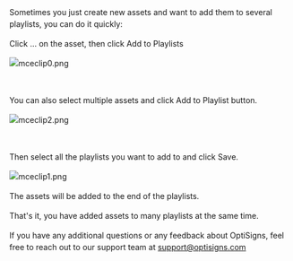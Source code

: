 <p><span style="font-size: 14px; line-height: 21px;">Sometimes you just create new assets and want to add them to several playlists, you can do it quickly:</span></p>
<p><span style="font-size: 14px; line-height: 21px;">Click ... on the asset, then click Add to Playlists</span></p>
<p><span style="font-size: 14px; line-height: 21px;"><img src="https://support.optisigns.com/hc/article_attachments/4404608925843" alt="mceclip0.png"></span></p>
<p> </p>
<p><span style="font-size: 14px; line-height: 21px;">You can also select multiple assets and click Add to Playlist button.</span></p>
<p><span style="font-size: 14px; line-height: 21px;"><img src="https://support.optisigns.com/hc/article_attachments/4404616134675" alt="mceclip2.png"></span></p>
<p> </p>
<p><span style="font-size: 14px; line-height: 21px;">Then select all the playlists you want to add to and click Save.</span></p>
<p><span style="font-size: 14px; line-height: 21px;"><img src="https://support.optisigns.com/hc/article_attachments/4404616130579" alt="mceclip1.png"></span></p>
<p><span style="font-size: 14px; line-height: 21px;">The assets will be added to the end of the playlists.</span></p>
<p><span style="font-size: 14px; line-height: 21px;">That's it, you have added assets to many playlists at the same time.</span></p>
<p><span style="font-size: 14px; line-height: 21px;">If you have any additional questions or any feedback about OptiSigns, feel free to reach out to our support team at <a href="mailto:support@optisigns.com" target="_self">support@optisigns.com</a></span></p>